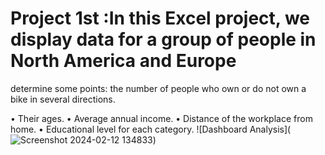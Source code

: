# Project 1st :In this Excel project, we display data for a group of people in North America and Europe

determine some points: the number of people who own or do not own a bike in several directions.

•	Their ages.
•	Average annual income.
•	Distance of the workplace from home.
•	Educational level for each category.
![Dashboard Analysis](![Screenshot 2024-02-12 134833]([https://github.com/momo-saad/Mohamed_Portfolio/assets/133122558/22cd8b32-0f3d-4121-b9c3-101c4990cf24](https://raw.githubusercontent.com/momo-saad/Mohamed_Portfolio/f7c20e9939b7aab3732b038e0120bfe6a7f97c48/Screenshot%202024-02-12%20134833.png)https://raw.githubusercontent.com/momo-saad/Mohamed_Portfolio/f7c20e9939b7aab3732b038e0120bfe6a7f97c48/Screenshot%202024-02-12%20134833.png))
